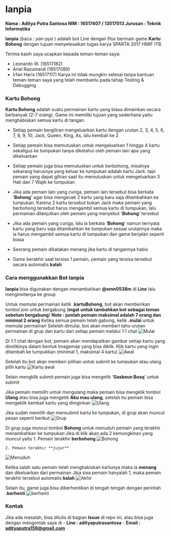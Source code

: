 # Ianpia

**Nama    : Aditya Putra Santosa
NIM     : 16517407 / 13517013
Jurusan : Teknik Informatika**

**Ianpia** (baca : *yan-pya* ) adalah bot Line dengan fitur bermain game **Kartu Bohong**
dengan tujuan menyelesaikan tugas karya SPARTA 2017 HMIF ITB.

Terima kasih saya ucapkan kepada teman-teman saya:
- Leonardo W.       (16517182)
- Ariel Razumardi   (16517089)
- Irfan Haris       (16517117)
Karya ini tidak mungkin selesai tanpa bantuan teman-teman saya yang telah membantu pada tahap Testing & Debugging

### Kartu Bohong

**Kartu Bohong** adalah suatu permainan kartu yang biasa dimainkan secara berbanyak (2-7 orang).
Game ini memiliki tujuan yang sederhana yaitu menghabiskan semua kartu di tangan.

- Setiap pemain bergiliran mengeluarkan kartu dengan urutan 2, 3, 4, 5, 6, 7, 8, 9, 10, Jack, Queen, King, As, lalu kembali ke 2

- Setiap pemain bisa memutuskan untuk mengeluarkan 1 hingga 4 kartu sekaligus ke tumpukan tanpa diketahui oleh pemain lain apa yang dikeluarkan

- Setiap pemain juga bisa memutuskan untuk berbohong, misalnya sekarang harusnya yang keluar ke tumpukan adalah kartu Jack.
tapi pemain yang dapat giliran saat itu memutuskan untuk mengeluarkan 3 Hati dan 7 Wajik ke tumpukan
- Jika ada pemain lain yang curiga, pemain lain tersebut bisa berkata '**Bohong**' agar bisa mengecek 2 kartu yang baru saja ditambahkan ke tumpukan.
Karena 2 kartu tersebut bukan Jack maka pemain yang berbohong tersebut harus mengambil semua kartu di tumpukan, lalu permainan dilanjutkan oleh pemain yang menyebut '**Bohong**' tersebut

- Jika ada pemain yang curiga, lalu ia berkata '**Bohong**' namun ternyata kartu yang baru saja ditambahkan ke tumpukan sesuai urutannya maka ia harus mengambil semua kartu di tumpukan dan game berjalan seperti biasa

- Seorang pemain dikatakan menang jika kartu di tangannya habis

- Game berakhir saat tersisa 1 pemain, pemain yang tersisa tersebut secara automatis **kalah**

### Cara menggunakkan Bot Ianpia

**Ianpia** bisa digunakan dengan menambahkan **@emn0538m** di **Line** lalu menginvitenya ke group 

Untuk memulai permainan ketik **.kartuBohong**, bot akan memberikan tombol join untuk bergabung (**ingat untuk tambahkan bot sebagai teman sebelum bergabung**) 
    **Note : jumlah pemain maksimal adalah 7 orang dan minimal 2 orang** 
Ketika semua pemain telah gabung, ketik **.mulai** untuk memulai permainan 
Setelah dimulai, bot akan memberi tahu urutan permainan di grup dan kartu dari setiap pemain melalui 1:1 chat 
![Mulai](doc/mulai.jpg)

Di 1:1 chat dengan bot, pemain akan mendapatkan gambar setiap kartu yang dimilikinya dalam bentuk Imagemap yang bisa diklik. 
Klik kartu yang ingin ditambah ke tumpukkan (minimal 1, maksimal 4 kartu)
![Awal](doc/awalMain.jpg)

Setelah itu bot akan memberi pilihan untuk submit ke tumpukan atau ulang pilih kartu
![Kartu awal](doc/memilihDanSubmit.jpg)

Selain mengklik submit pemain juga bisa mengetik '**Gaskeun Bosq**' untuk submit

Jika pemain memilih untuk mengulang maka pemain bisa mengklik tombol **Ulang** atau bisa juga mengetik **Aku mau ulang**, setelah itu pemain bisa mengeklik kembali kartu yang diinginkan
![Ulang](doc/ulangPilih.jpg)

Jika sudah memilih dan mensubmit kartu ke tumpukan, di grup akan muncul pesan seperti berikut 
![Grup](doc/menambahKartu.jpg)

Di grup juga muncul tombol **Bohong** untuk menuduh pemain yang terakhir menambahkan ke tumpukan 
Jika di klik akan ada 2 kemungkinan yang muncul yaitu
    1. Pemain terakhir **berbohong**
![Bohong](doc/bohong.jpg)

    2. Pemain terakhir **jujur**
![Menuduh](doc/menuduh.jpg)

Ketika salah satu pemain telah menghabiskan kartunya maka ia **menang** dan dikeluarkan dari permainan 
Jika sisa pemain hanyalah 1, maka pemain terakhir tersebut automatis **kalah**
![Akhir](doc/akhir.jpg)

Selain itu, game juga bisa diberhentikan di tengah tengah dengan perintah **.berhenti**
![berhenti](doc/berhenti.jpg)

### Kontak
Jika ada masalah, bisa ditulis di bagian **Issue** di repo ini, atau bisa juga dengan mengontak saya di
    - **Line : adityaputrasantosa** 
    - **Email : adityaputra159@gmail.com**

